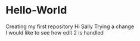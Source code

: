 # Hello-World
Creating my first repository
Hi Sally Trying a change   
I would like to see how edit 2 is handled
